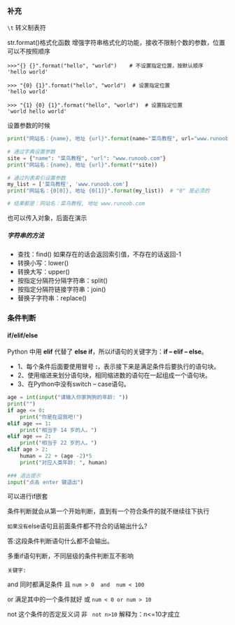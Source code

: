 ### 补充

`\t` 转义制表符

str.format()格式化函数  增强字符串格式化的功能，接收不限制个数的参数，位置可以不按照顺序

```pyth
>>>"{} {}".format("hello", "world")    # 不设置指定位置，按默认顺序
'hello world'
 
>>> "{0} {1}".format("hello", "world")  # 设置指定位置
'hello world'
 
>>> "{1} {0} {1}".format("hello", "world")  # 设置指定位置
'world hello world'
```

设置参数的时候

```python
print("网站名：{name}, 地址 {url}".format(name="菜鸟教程", url="www.runoob.com"))
 
# 通过字典设置参数
site = {"name": "菜鸟教程", "url": "www.runoob.com"}
print("网站名：{name}, 地址 {url}".format(**site))
 
# 通过列表索引设置参数
my_list = ['菜鸟教程', 'www.runoob.com']
print("网站名：{0[0]}, 地址 {0[1]}".format(my_list))  # "0" 是必须的

# 结果都是：网站名：菜鸟教程, 地址 www.runoob.com
```

也可以传入对象，后面在演示

##### 字符串的方法

- 查找：find()    如果存在的话会返回索引值，不存在的话返回-1
- 转换小写：lower()
- 转换大写：upper()
- 按指定分隔符分隔字符串：split()
- 按指定分隔符链接字符串：join()
- 替换子字符串：replace()

### 条件判断

#### if/elif/else

Python 中用 **elif** 代替了 **else if**，所以if语句的关键字为：**if – elif – else**。

- 1、每个条件后面要使用冒号 **:**，表示接下来是满足条件后要执行的语句块。
- 2、使用缩进来划分语句块，相同缩进数的语句在一起组成一个语句块。
- 3、在Python中没有switch – case语句。

```python
age = int(input("请输入你家狗狗的年龄: "))
print("")
if age <= 0:
    print("你是在逗我吧!")
elif age == 1:
    print("相当于 14 岁的人。")
elif age == 2:
    print("相当于 22 岁的人。")
elif age > 2:
    human = 22 + (age -2)*5
    print("对应人类年龄: ", human)
 
### 退出提示
input("点击 enter 键退出")
```



可以进行if嵌套

条件判断就会从第一个开始判断，直到有一个符合条件的就不继续往下执行

`如果没有`else语句且前面条件都不符合的话输出什么?

答:这段条件判断语句什么都不会输出。

多重if语句判断，不同层级的条件判断互不影响

`关键字:`

and   同时都满足条件  且      `num > 0  and  num < 100`

or       满足其中的一个条件就好  或  `num < 0 or num > 10 `

not      这个条件的否定反义词     非  ` not n>10`  解释为：n<=10才成立